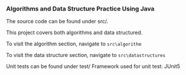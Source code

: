### Algorithms and Data Structure Practice Using Java
The source code can be found under src/.

This project covers both algorithms and data structured.

To visit the algorithm section, navigate to `src\algorithm`

To visit the data structure section, navigate to `src\datastructures`


Unit tests can be found under test/
Framework used for unit test: JUnit5
 